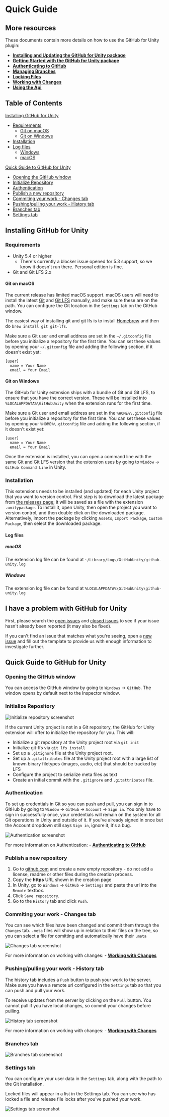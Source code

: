 # Quick Guide

## More resources

These documents contain more details on how to use the GitHub for Unity plugin:

- **[Installing and Updating the GitHub for Unity package](https://github.com/github-for-unity/Unity/blob/master/docs/using/how-to-install-and-update.md)**
- **[Getting Started with the GitHub for Unity package](https://github.com/github-for-unity/Unity/blob/master/docs/using/getting-started.md)**
- **[Authenticating to GitHub](https://github.com/github-for-unity/Unity/blob/master/docs/using/authenticating-to-github.md)**
- **[Managing Branches](https://github.com/github-for-unity/Unity/blob/master/docs/using/managing-branches.md)**
- **[Locking Files](https://github.com/github-for-unity/Unity/blob/master/docs/using/locking-files.md)**
- **[Working with Changes](https://github.com/github-for-unity/Unity/blob/master/docs/using/working-with-changes.md)**
- **[Using the Api](https://github.com/github-for-unity/Unity/blob/master/docs/using/using-the-api.md)**

## Table of Contents

[Installing GitHub for Unity](#installing-github-for-unity)

- [Requirements](#requirements)
  - [Git on macOS](#git-on-macos)
  - [Git on Windows](#git-on-windows)
- [Installation](#installation)
- [Log files](#log-files)
  - [Windows](#windows)
  - [macOS](#macos)

[Quick Guide to GitHub for Unity](#quick-guide-to-github-for-unity)

- [Opening the GitHub window](#opening-the-github-window)
- [Initialize Repository](#initialize-repository)
- [Authentication](#authentication)
- [Publish a new repository](#publish-a-new-repository)
- [Commiting your work - Changes tab](#commiting-your-work---changes-tab)
- [Pushing/pulling your work - History tab](#pushingpulling-your-work---history-tab)
- [Branches tab](#branches-tab)
- [Settings tab](#settings-tab)

## Installing GitHub for Unity

### Requirements

- Unity 5.4 or higher
  - There's currently a blocker issue opened for 5.3 support, so we know it doesn't run there. Personal edition is fine.
- Git and Git LFS 2.x

#### Git on macOS

The current release has limited macOS support. macOS users will need to install the latest [Git](https://git-scm.com/downloads) and [Git LFS](https://git-lfs.github.com/) manually, and make sure these are on the path. You can configure the Git location in the `Settings` tab on the GitHub window.

The easiest way of installing git and git lfs is to install [Homebrew](https://brew.sh/) and then do `brew install git git-lfs`.

Make sure a Git user and email address are set in the `~/.gitconfig` file before you initialize a repository for the first time. You can set these values by opening your `~/.gitconfig` file and adding the following section, if it doesn't exist yet:

```
[user]
  name = Your Name
  email = Your Email
```

#### Git on Windows

The GitHub for Unity extension ships with a bundle of Git and Git LFS, to ensure that you have the correct version. These will be installed into `%LOCALAPPDATA%\GitHubUnity` when the extension runs for the first time.

Make sure a Git user and email address are set in the `%HOME%\.gitconfig` file before you initialize a repository for the first time. You can set these values by opening your `%HOME%\.gitconfig` file and adding the following section, if it doesn't exist yet:

```
[user]
  name = Your Name
  email = Your Email
```

Once the extension is installed, you can open a command line with the same Git and Git LFS version that the extension uses by going to `Window` -> `GitHub Command Line` in Unity.

### Installation

This extensions needs to be installed (and updated) for each Unity project that you want to version control.
First step is to download the latest package from [the releases page](https://github.com/github-for-unity/Unity/releases); it will be saved as a file with the extension `.unitypackage`.
To install it, open Unity, then open the project you want to version control, and then double click on the downloaded package.
Alternatively, import the package by clicking `Assets`, `Import Package`, `Custom Package`, then select the downloaded package.

#### Log files

##### macOS

The extension log file can be found at `~/Library/Logs/GitHubUnity/github-unity.log`

##### Windows

The extension log file can be found at `%LOCALAPPDATA%\GitHubUnity\github-unity.log`

## I have a problem with GitHub for Unity

First, please search the [open issues](https://github.com/github-for-unity/Unity/issues?q=is%3Aopen)
and [closed issues](https://github.com/github-for-unity/Unity/issues?q=is%3Aclosed)
to see if your issue hasn't already been reported (it may also be fixed).

If you can't find an issue that matches what you're seeing, open a [new issue](https://github.com/github-for-unity/Unity/issues/new)
and fill out the template to provide us with enough information to investigate
further.

## Quick Guide to GitHub for Unity

### Opening the GitHub window

You can access the GitHub window by going to `Windows` -> `GitHub`. The window opens by default next to the Inspector window.

### Initialize Repository

![Initialize repository screenshot](https://user-images.githubusercontent.com/10103121/37807041-bb4446a6-2e19-11e8-9fff-a431309b8515.png)

If the current Unity project is not in a Git repository, the GitHub for Unity extension will offer to initialize the repository for you. This will:

- Initialize a git repository at the Unity project root via `git init`
- Initialize git-lfs via `git lfs install`
- Set up a `.gitignore` file at the Unity project root.
- Set up a `.gitattributes` file at the Unity project root with a large list of known binary filetypes (images, audio, etc) that should be tracked by LFS
- Configure the project to serialize meta files as text
- Create an initial commit with the `.gitignore` and `.gitattributes` file.

### Authentication

To set up credentials in Git so you can push and pull, you can sign in to GitHub by going to `Window` -> `GitHub` -> `Account` -> `Sign in`. You only have to sign in successfully once, your credentials will remain on the system for all Git operations in Unity and outside of it. If you've already signed in once but the Account dropdown still says `Sign in`, ignore it, it's a bug.

![Authentication screenshot](https://user-images.githubusercontent.com/121322/27644895-8f22f904-5bd9-11e7-8a93-e6bfe0c24a74.png)

For more information on Authentication: - **[Authenticating to GitHub](https://github.com/github-for-unity/Unity/blob/master/docs/using/authenticating-to-github.md)**

### Publish a new repository

1.  Go to [github.com](https://github.com) and create a new empty repository - do not add a license, readme or other files during the creation process.
2.  Copy the **https** URL shown in the creation page
3.  In Unity, go to `Windows` -> `GitHub` -> `Settings` and paste the url into the `Remote` textbox.
4.  Click `Save repository`.
5.  Go to the `History` tab and click `Push`.

### Commiting your work - Changes tab

You can see which files have been changed and commit them through the `Changes` tab. `.meta` files will show up in relation to their files on the tree, so you can select a file for comitting and automatically have their `.meta`

![Changes tab screenshot](https://user-images.githubusercontent.com/121322/27644933-ab00af72-5bd9-11e7-84c3-edec495f87f5.png)

For more information on working with changes: - **[Working with Changes](https://github.com/github-for-unity/Unity/blob/master/docs/using/working-with-changes.md#commit-changes)**

### Pushing/pulling your work - History tab

The history tab includes a `Push` button to push your work to the server. Make sure you have a remote url configured in the `Settings` tab so that you can push and pull your work.

To receive updates from the server by clicking on the `Pull` button. You cannot pull if you have local changes, so commit your changes before pulling.

![History tab screenshot](https://user-images.githubusercontent.com/121322/27644965-c1109bba-5bd9-11e7-9257-4fa38f5c67d1.png)

For more information on working with changes: - **[Working with Changes](https://github.com/github-for-unity/Unity/blob/master/docs/using/working-with-changes.md#pulling-changes)**

### Branches tab

![Branches tab screenshot](https://user-images.githubusercontent.com/121322/27644978-cd3c5622-5bd9-11e7-9dcb-6ae5d5c7dc8a.png)

### Settings tab

You can configure your user data in the `Settings` tab, along with the path to the Git installation.

Locked files will appear in a list in the Settings tab. You can see who has locked a file and release file locks after you've pushed your work.

![Settings tab screenshot](https://user-images.githubusercontent.com/121322/27644993-d9d325a0-5bd9-11e7-86f5-beee00e9e8b8.png)
